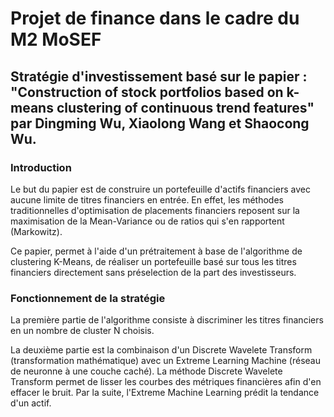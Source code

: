 # Projet de finance dans le cadre du M2 MoSEF
## Stratégie d'investissement basé sur le papier : "Construction of stock portfolios based on k-means clustering of continuous trend features" par Dingming Wu, Xiaolong Wang et Shaocong Wu.
### Introduction

Le but du papier est de construire un portefeuille d'actifs financiers avec aucune limite de titres financiers en entrée. En effet, les méthodes traditionnelles d'optimisation de placements financiers reposent sur la maximisation de la Mean-Variance ou de ratios qui s'en rapportent (Markowitz). 

Ce papier, permet à l'aide d'un prétraitement à base de l'algorithme de clustering K-Means, de réaliser un portefeuille basé sur tous les titres financiers directement sans préselection de la part des investisseurs.

### Fonctionnement de la stratégie

La première partie de l'algorithme consiste à discriminer les titres financiers en un nombre de cluster N choisis.

La deuxième partie est la combinaison d'un Discrete Wavelete Transform (transformation mathématique) avec un Extreme Learning Machine (réseau de neuronne à une couche caché). La méthode Discrete Wavelete Transform permet de lisser les courbes des métriques financières afin d'en effacer le bruit. Par la suite, l'Extreme Machine Learning prédit la tendance d'un actif.
